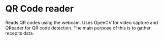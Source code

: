 # QR Code reader
Reads QR codes using the webcam. Uses OpenCV for video capture and QReader for QR code detection.
The main purpose of this is to gather recepits data.

